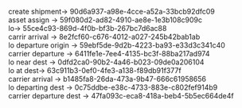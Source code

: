 create shipment-> 90d6a937-a98e-4cce-a52a-33bcb92dfc09  
asset assign -> 59f080d2-ad82-4910-ae8e-1e3b108c909c  
lo-> 55ce4c93-869d-4f0b-bf3b-267bc7d6ac88  
carrir arrival -> 8e2fcf60-c676-4012-a027-245b42bab1ab   
lo departure origin -> 59ebf5de-9d2b-4223-ba93-e33d3c341c40    
carrier departure -> 6411fe1e-7ee4-4135-bc3f-88ba217ad974  
lo near dest -> 0dfd2ca0-90b2-4a46-b023-09de0a206104  
lo at dest-> 63c911b3-0ef0-4fe3-a138-f89db91f377f  
carrier arrival -> b1485fa8-26da-473a-9b47-666c61958656  
lo departing dest -> 0c75ddbe-e38c-4733-883e-c802fef914b9  
carrier departure dest -> 47fa093c-eca8-418a-beb4-5b5ec664de4f  
